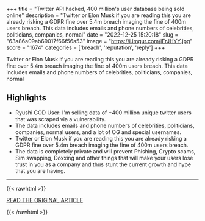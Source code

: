 +++
title = "Twitter API hacked, 400 million's user database being sold online"
description = "Twitter or Elon Musk if you are reading this you are already risking a GDPR fine over 5.4m breach imaging the fine of 400m users breach. This data includes emails and phone numbers of celebrities, politicians, companies, normal"
date = "2022-12-25 15:20:18"
slug = "63a86a09ab69017f66f56a53"
image = "https://i.imgur.com/jFrJHYY.jpg"
score = "1674"
categories = ['breach', 'reputation', 'reply']
+++

Twitter or Elon Musk if you are reading this you are already risking a GDPR fine over 5.4m breach imaging the fine of 400m users breach. This data includes emails and phone numbers of celebrities, politicians, companies, normal

## Highlights

- Ryushi GOD User: I'm selling data of +400 million unique twitter users that was scraped via a vulnerability.
- The data includes emails and phone numbers of celebrities, politicians, companies, normal users, and a lot of OG and special usernames.
- Twitter or Elon Musk if you are reading this you are already risking a GDPR fine over 5.4m breach imaging the fine of 400m users breach.
- The data is completely private and will prevent Phishing, Crypto scams, Sim swapping, Doxxing and other things that will make your users lose trust in you as a company and thus stunt the current growth and hype that you are having.

---

{{< rawhtml >}}
  <p class="article-category">
    <a target="_blank" href="https://breached.vc/Thread-Selling-Twitter-Data-Breach-400-million-users">READ THE ORIGINAL ARTICLE</a>
  </p>
{{< /rawhtml >}}
